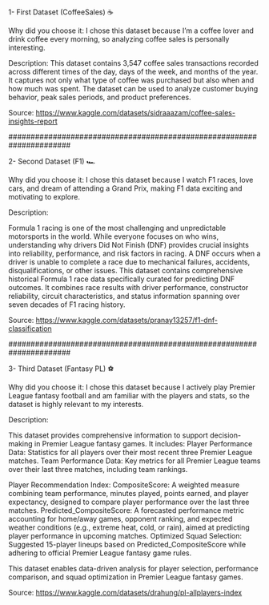 1- First Dataset (CoffeeSales) ☕

Why did you choose it:
I chose this dataset because I’m a coffee lover and drink coffee every morning, so analyzing coffee sales is personally interesting.

Description:
This dataset contains 3,547 coffee sales transactions recorded across different times of the day, days of the week, and months of the year. It captures not only what type of coffee was purchased but also when and how much was spent. The dataset can be used to analyze customer buying behavior, peak sales periods, and product preferences.

Source:
https://www.kaggle.com/datasets/sidraaazam/coffee-sales-insights-report

######################################################################

2- Second Dataset (F1) 🏎️

Why did you choose it:
I chose this dataset because I watch F1 races, love cars, and dream of attending a Grand Prix, making F1 data exciting and motivating to explore.

Description:

Formula 1 racing is one of the most challenging and unpredictable motorsports in the world. While everyone focuses on who wins, understanding why drivers Did Not Finish (DNF) provides crucial insights into reliability, performance, and risk factors in racing. A DNF occurs when a driver is unable to complete a race due to mechanical failures, accidents, disqualifications, or other issues.
This dataset contains comprehensive historical Formula 1 race data specifically curated for predicting DNF outcomes. It combines race results with driver performance, constructor reliability, circuit characteristics, and status information spanning over seven decades of F1 racing history.

Source:
https://www.kaggle.com/datasets/pranay13257/f1-dnf-classification


######################################################################

3- Third Dataset (Fantasy PL) ⚽

Why did you choose it:
I chose this dataset because I actively play Premier League fantasy football and am familiar with the players and stats, so the dataset is highly relevant to my interests.

Description:

This dataset provides comprehensive information to support decision-making in Premier League fantasy games. It includes:
Player Performance Data: Statistics for all players over their most recent three Premier League matches.
Team Performance Data: Key metrics for all Premier League teams over their last three matches, including team rankings.

Player Recommendation Index:
CompositeScore: A weighted measure combining team performance, minutes played, points earned, and player expectancy, designed to compare player performance over the last three matches.
Predicted_CompositeScore: A forecasted performance metric accounting for home/away games, opponent ranking, and expected weather conditions (e.g., extreme heat, cold, or rain), aimed at predicting player performance in upcoming matches.
Optimized Squad Selection: Suggested 15-player lineups based on Predicted_CompositeScore while adhering to official Premier League fantasy game rules.

This dataset enables data-driven analysis for player selection, performance comparison, and squad optimization in Premier League fantasy games.

Source:
https://www.kaggle.com/datasets/drahung/pl-allplayers-index